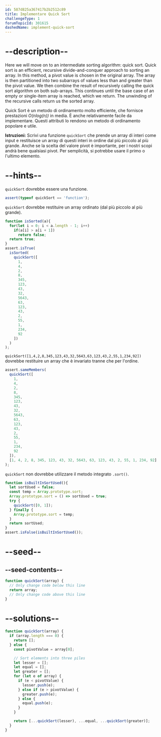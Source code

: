 ```yaml
---
id: 587d825a367417b2b2512c89
title: Implementare Quick Sort
challengeType: 1
forumTopicId: 301615
dashedName: implement-quick-sort
---
```


# --description--

Here we will move on to an intermediate sorting algorithm: quick sort. Quick sort is an efficient, recursive divide-and-conquer approach to sorting an array. In this method, a pivot value is chosen in the original array. The array is then partitioned into two subarrays of values less than and greater than the pivot value. We then combine the result of recursively calling the quick sort algorithm on both sub-arrays. This continues until the base case of an empty or single-item array is reached, which we return. The unwinding of the recursive calls return us the sorted array.

Quick Sort è un metodo di ordinamento molto efficiente, che fornisce prestazioni *O(nlog(n))* in media. È anche relativamente facile da implementare. Questi attributi lo rendono un metodo di ordinamento popolare e utile.

**Istruzioni:** Scrivi una funzione `quickSort` che prende un array di interi come input e restituisce un array di questi interi in ordine dal più piccolo al più grande. Anche se la scelta del valore pivot è importante, per i nostri scopi andrà bene qualsiasi pivot. Per semplicità, si potrebbe usare il primo o l'ultimo elemento.

# --hints--

`quickSort` dovrebbe essere una funzione.

```js
assert(typeof quickSort == 'function');
```

`quickSort` dovrebbe restituire un array ordinato (dal più piccolo al più grande).

```js
function isSorted(a){
  for(let i = 0; i < a.length - 1; i++)
    if(a[i] > a[i + 1])
      return false;
  return true;
}
assert.isTrue(
  isSorted(
    quickSort([
      1,
      4,
      2,
      8,
      345,
      123,
      43,
      32,
      5643,
      63,
      123,
      43,
      2,
      55,
      1,
      234,
      92
    ])
  )
);
```

`quickSort([1,4,2,8,345,123,43,32,5643,63,123,43,2,55,1,234,92])` dovrebbe restituire un array che è invariato tranne che per l'ordine.

```js
assert.sameMembers(
  quickSort([
    1,
    4,
    2,
    8,
    345,
    123,
    43,
    32,
    5643,
    63,
    123,
    43,
    2,
    55,
    1,
    234,
    92
  ]),
  [1, 4, 2, 8, 345, 123, 43, 32, 5643, 63, 123, 43, 2, 55, 1, 234, 92]
);
```

`quickSort` non dovrebbe utilizzare il metodo integrato `.sort()`.

```js
function isBuiltInSortUsed(){
  let sortUsed = false;
  const temp = Array.prototype.sort;
  Array.prototype.sort = () => sortUsed = true;
  try {
    quickSort([0, 1]);
  } finally {
    Array.prototype.sort = temp;
  }
  return sortUsed;
}
assert.isFalse(isBuiltInSortUsed());
```

# --seed--

## --seed-contents--

```js
function quickSort(array) {
  // Only change code below this line
  return array;
  // Only change code above this line
}
```

# --solutions--

```js
function quickSort(array) {
  if (array.length === 0) {
    return [];
  } else {
    const pivotValue = array[0];

    // Sort elements into three piles
    let lesser = [];
    let equal = [];
    let greater = [];
    for (let e of array) {
      if (e < pivotValue) {
        lesser.push(e);
      } else if (e > pivotValue) {
        greater.push(e);
      } else {
        equal.push(e);
      }
    }

    return [...quickSort(lesser), ...equal, ...quickSort(greater)];
  }
}
```
